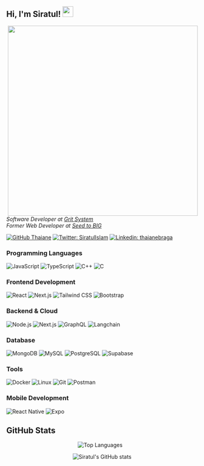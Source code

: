 <h2> Hi, I'm Siratul! <img src="https://media.giphy.com/media/hvRJCLFzcasrR4ia7z/giphy.gif" width="28px" height="28px"> </h2>
<img align='right' src="https://user-images.githubusercontent.com/74038190/212750672-2f3f2b50-c84f-4ed8-a60a-849ae69ff9df.gif" width="500">
<p><em>Software Developer at <a href="https://www.grit.com.bd/">Grit System</a></br>Former Web Developer  at <a href="https://github.com/Siratul804/Siratul804/edit/main/README.md">Seed to BIG</a>
</em></p>


[![GitHub Thaiane](https://img.shields.io/github/followers/Siratul804?label=follow&style=social)](https://github.com/Siratul804)
[![Twitter: SiratulIslam](https://img.shields.io/twitter/follow/Siratul074?style=social)](https://x.com/Siratul074)
[![Linkedin: thaianebraga](https://img.shields.io/badge/-siratulislam-blue?style=flat-square&logo=Linkedin&logoColor=white&link=https://www.linkedin.com/in/siratulislam/)](https://www.linkedin.com/in/siratulislam/)

### Programming Languages

![JavaScript](https://img.shields.io/badge/-JavaScript-000?&logo=JavaScript)
![TypeScript](https://img.shields.io/badge/-TypeScript-000?&logo=TypeScript)
![C++](https://img.shields.io/badge/-C++-000?&logo=C%2B%2B&logoColor=00599C)
![C](https://img.shields.io/badge/-C-000?&logo=C&logoColor=239120)

### Frontend Development

![React](https://img.shields.io/badge/-React-000?&logo=React)
![Next.js](https://img.shields.io/badge/-Next.js-000?&logo=Next.js)
![Tailwind CSS](https://img.shields.io/badge/-Tailwind_CSS-000?&logo=Tailwind%20CSS)
![Bootstrap](https://img.shields.io/badge/-Bootstrap-000?&logo=Bootstrap)

### Backend & Cloud

![Node.js](https://img.shields.io/badge/-Node.js-000?&logo=Node.js)
![Next.js](https://img.shields.io/badge/-Next.js-000?&logo=Next.js)
![GraphQL](https://img.shields.io/badge/-GraphQL-000?&logo=GraphQL)
![Langchain](https://img.shields.io/badge/-LangChain-000?&logo=LangChain)

### Database

![MongoDB](https://img.shields.io/badge/-MongoDB-000?&logo=MongoDB)
![MySQL](https://img.shields.io/badge/-MySQL-000?&logo=MySQL)
![PostgreSQL](https://img.shields.io/badge/-PostgreSQL-000?&logo=PostgreSQL)
![Supabase](https://img.shields.io/badge/-Supabase-000?&logo=Supabase)

###  Tools
![Docker](https://img.shields.io/badge/-Docker-000?&logo=Docker)
![Linux](https://img.shields.io/badge/-Linux-000?&logo=Linux)
![Git](https://img.shields.io/badge/-Git-000?&logo=Git)
![Postman](https://img.shields.io/badge/-Postman-000?&logo=Postman)

### Mobile Development


![React Native](https://img.shields.io/badge/-React_Native-000?&logo=React)
![Expo](https://img.shields.io/badge/-Expo-000020?style=flat-square&logo=expo&logoColor=white)


## GitHub Stats

<p align="center">
  <img src="https://github-readme-stats.vercel.app/api/top-langs/?username=Siratul804&layout=compact&theme=dark" alt="Top Languages" style="margin-right: 10px;">
</p>
<p align="center">
  <img src="https://github-readme-stats.vercel.app/api?username=Siratul804&hide=stars,prs,issues&theme=dark&rank_icon=github&include_all_commits=true&show=prs_merged_percentage" alt="Siratul's GitHub stats">
</p>


